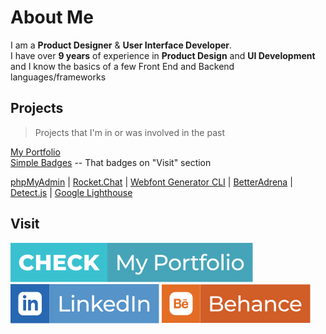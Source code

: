 ﻿ # About Me
 
I am a **Product Designer** & **User Interface Developer**.  
I have over **9 years** of experience in **Product Design** and **UI Development** and I know the basics of a few Front End and Backend languages/frameworks

## Projects
> Projects that I'm in or was involved in the past

[My Portfolio](https://adrianocahete.dev/)  
[Simple Badges](https://github.com/AdrianoCahete/SimpleBadges)  -- That badges on "Visit" section

[phpMyAdmin](https://github.com/phpMyAdmin) | [Rocket.Chat](https://github.com/RocketChat/Rocket.Chat) | [Webfont Generator CLI](https://github.com/AdrianoCahete/webfont-generator-cli) | [BetterAdrena](https://github.com/AdrianoCahete/AdrenalineLight) | [Detect.js](https://github.com/darcyclarke/Detect.js) | [Google Lighthouse](https://github.com/GoogleChrome/lighthouse)


## Visit
[![Check | My Portfolio](https://raw.githubusercontent.com/AdrianoCahete/SimpleBadges/master/src/images/badges/portfolio.svg)](https://adrianocahete.dev/)
[![LinkedIn](https://raw.githubusercontent.com/AdrianoCahete/SimpleBadges/master/src/images/badges/linkedin.svg)](https://www.linkedin.com/in/AdrianoCahete/)
[![Behance](https://raw.githubusercontent.com/AdrianoCahete/SimpleBadges/master/src/images/badges/behance.svg)](https://www.behance.net/AdrianoCahete/)
